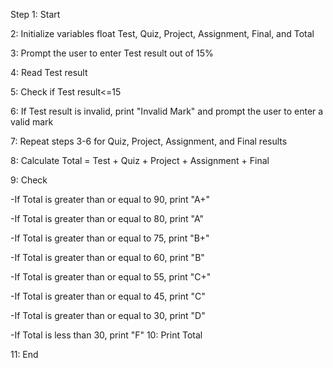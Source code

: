 Step 1: Start

2: Initialize variables float Test, Quiz, Project, Assignment, Final, and Total

3: Prompt the user to enter Test result out of 15%

4: Read Test result

5: Check if Test result<=15

6: If Test result is invalid, print "Invalid Mark" and prompt the user to enter a valid mark

7: Repeat steps 3-6 for Quiz, Project, Assignment, and Final results

8: Calculate Total = Test + Quiz + Project + Assignment + Final

9: Check

-If Total is greater than or equal to 90, print "A+"

-If Total is greater than or equal to 80, print "A"

-If Total is greater than or equal to 75, print "B+"

-If Total is greater than or equal to 60, print "B"

-If Total is greater than or equal to 55, print "C+"

-If Total is greater than or equal to 45, print "C"

-If Total is greater than or equal to 30, print "D"

-If Total is less than 30, print "F"
10: Print Total

11: End
